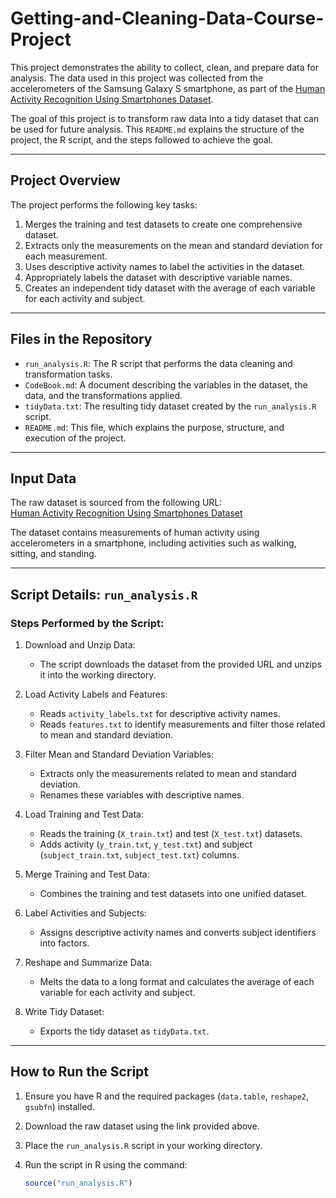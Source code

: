 # Getting-and-Cleaning-Data-Course-Project

This project demonstrates the ability to collect, clean, and prepare data for analysis. The data used in this project was collected from the accelerometers of the Samsung Galaxy S smartphone, as part of the [Human Activity Recognition Using Smartphones Dataset](http://archive.ics.uci.edu/ml/datasets/Human+Activity+Recognition+Using+Smartphones).

The goal of this project is to transform raw data into a tidy dataset that can be used for future analysis. This `README.md` explains the structure of the project, the R script, and the steps followed to achieve the goal.

---

## Project Overview

The project performs the following key tasks:
1. Merges the training and test datasets to create one comprehensive dataset.
2. Extracts only the measurements on the mean and standard deviation for each measurement.
3. Uses descriptive activity names to label the activities in the dataset.
4. Appropriately labels the dataset with descriptive variable names.
5. Creates an independent tidy dataset with the average of each variable for each activity and subject.

---

## Files in the Repository

- `run_analysis.R`: The R script that performs the data cleaning and transformation tasks.
- `CodeBook.md`: A document describing the variables in the dataset, the data, and the transformations applied.
- `tidyData.txt`: The resulting tidy dataset created by the `run_analysis.R` script.
- `README.md`: This file, which explains the purpose, structure, and execution of the project.

---

## Input Data

The raw dataset is sourced from the following URL:  
[Human Activity Recognition Using Smartphones Dataset](https://d396qusza40orc.cloudfront.net/getdata%2Fprojectfiles%2FUCI%20HAR%20Dataset.zip)

The dataset contains measurements of human activity using accelerometers in a smartphone, including activities such as walking, sitting, and standing.

---

## Script Details: `run_analysis.R`

### Steps Performed by the Script:

1. Download and Unzip Data:
   - The script downloads the dataset from the provided URL and unzips it into the working directory.

2. Load Activity Labels and Features:
   - Reads `activity_labels.txt` for descriptive activity names.
   - Reads `features.txt` to identify measurements and filter those related to mean and standard deviation.

3. Filter Mean and Standard Deviation Variables:
   - Extracts only the measurements related to mean and standard deviation.
   - Renames these variables with descriptive names.

4. Load Training and Test Data:
   - Reads the training (`X_train.txt`) and test (`X_test.txt`) datasets.
   - Adds activity (`y_train.txt`, `y_test.txt`) and subject (`subject_train.txt`, `subject_test.txt`) columns.

5. Merge Training and Test Data:
   - Combines the training and test datasets into one unified dataset.

6. Label Activities and Subjects:
   - Assigns descriptive activity names and converts subject identifiers into factors.

7. Reshape and Summarize Data:
   - Melts the data to a long format and calculates the average of each variable for each activity and subject.

8. Write Tidy Dataset:
   - Exports the tidy dataset as `tidyData.txt`.

---

## How to Run the Script

1. Ensure you have R and the required packages (`data.table`, `reshape2`, `gsubfn`) installed.
2. Download the raw dataset using the link provided above.
3. Place the `run_analysis.R` script in your working directory.
4. Run the script in R using the command:

   ```R
   source("run_analysis.R")
